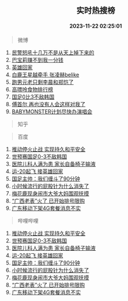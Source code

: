 <div align="center"><h2>实时热搜榜</h2><h4>2023-11-22 02:25:01</h4></div>

> 微博  

1. [民警怒吼十几万不是从天上掉下来的](https://s.weibo.com/weibo?q=%23%E6%B0%91%E8%AD%A6%E6%80%92%E5%90%BC%E5%8D%81%E5%87%A0%E4%B8%87%E4%B8%8D%E6%98%AF%E4%BB%8E%E5%A4%A9%E4%B8%8A%E6%8E%89%E4%B8%8B%E6%9D%A5%E7%9A%84%23&t=31&band_rank=1&Refer=top)<br />
2. [巴宝莉赚不到我一分钱](https://s.weibo.com/weibo?q=%E5%B7%B4%E5%AE%9D%E8%8E%89%E8%B5%9A%E4%B8%8D%E5%88%B0%E6%88%91%E4%B8%80%E5%88%86%E9%92%B1&t=31&band_rank=2&Refer=top)<br />
3. [英雄回家](https://s.weibo.com/weibo?q=%23%E8%8B%B1%E9%9B%84%E5%9B%9E%E5%AE%B6%23&t=31&band_rank=3&Refer=top)<br />
4. [白鹿王星越牵手 张凌赫belike](https://s.weibo.com/weibo?q=%E7%99%BD%E9%B9%BF%E7%8E%8B%E6%98%9F%E8%B6%8A%E7%89%B5%E6%89%8B%20%E5%BC%A0%E5%87%8C%E8%B5%ABbelike&t=31&band_rank=4&Refer=top)<br />
5. [跑男元老只剩李晨和郑恺了](https://s.weibo.com/weibo?q=%23%E8%B7%91%E7%94%B7%E5%85%83%E8%80%81%E5%8F%AA%E5%89%A9%E6%9D%8E%E6%99%A8%E5%92%8C%E9%83%91%E6%81%BA%E4%BA%86%23&t=31&band_rank=5&Refer=top)<br />
6. [高嘌呤食物排行榜](https://s.weibo.com/weibo?q=%E9%AB%98%E5%98%8C%E5%91%A4%E9%A3%9F%E7%89%A9%E6%8E%92%E8%A1%8C%E6%A6%9C&t=31&band_rank=6&Refer=top)<br />
7. [国足0比3不敌韩国](https://s.weibo.com/weibo?q=%E5%9B%BD%E8%B6%B30%E6%AF%943%E4%B8%8D%E6%95%8C%E9%9F%A9%E5%9B%BD&t=31&band_rank=7&Refer=top)<br />
8. [傅首尔 再也没有人会这样对我了](https://s.weibo.com/weibo?q=%E5%82%85%E9%A6%96%E5%B0%94%20%E5%86%8D%E4%B9%9F%E6%B2%A1%E6%9C%89%E4%BA%BA%E4%BC%9A%E8%BF%99%E6%A0%B7%E5%AF%B9%E6%88%91%E4%BA%86&t=31&band_rank=8&Refer=top)<br />
9. [BABYMONSTER计划尽快办演唱会](https://s.weibo.com/weibo?q=%23BABYMONSTER%E8%AE%A1%E5%88%92%E5%B0%BD%E5%BF%AB%E5%8A%9E%E6%BC%94%E5%94%B1%E4%BC%9A%23&t=31&band_rank=9&Refer=top)<br />

> 知乎  


> 百度  

1. [推动停火止战 实现持久和平安全](https://www.baidu.com/s?wd=%E6%8E%A8%E5%8A%A8%E5%81%9C%E7%81%AB%E6%AD%A2%E6%88%98+%E5%AE%9E%E7%8E%B0%E6%8C%81%E4%B9%85%E5%92%8C%E5%B9%B3%E5%AE%89%E5%85%A8&sa=fyb_news&rsv_dl=fyb_news)<br />
2. [世预赛国足0-3不敌韩国](https://www.baidu.com/s?wd=%E4%B8%96%E9%A2%84%E8%B5%9B%E5%9B%BD%E8%B6%B30-3%E4%B8%8D%E6%95%8C%E9%9F%A9%E5%9B%BD&sa=fyb_news&rsv_dl=fyb_news)<br />
3. [医院儿科人满为患 家长自备椅子输液](https://www.baidu.com/s?wd=%E5%8C%BB%E9%99%A2%E5%84%BF%E7%A7%91%E4%BA%BA%E6%BB%A1%E4%B8%BA%E6%82%A3+%E5%AE%B6%E9%95%BF%E8%87%AA%E5%A4%87%E6%A4%85%E5%AD%90%E8%BE%93%E6%B6%B2&sa=fyb_news&rsv_dl=fyb_news)<br />
4. [运-20起飞 接英雄回家](https://www.baidu.com/s?wd=%E8%BF%90-20%E8%B5%B7%E9%A3%9E+%E6%8E%A5%E8%8B%B1%E9%9B%84%E5%9B%9E%E5%AE%B6&sa=fyb_news&rsv_dl=fyb_news)<br />
5. [国足主帅：我们缠斗了90分钟](https://www.baidu.com/s?wd=%E5%9B%BD%E8%B6%B3%E4%B8%BB%E5%B8%85%EF%BC%9A%E6%88%91%E4%BB%AC%E7%BC%A0%E6%96%97%E4%BA%8690%E5%88%86%E9%92%9F&sa=fyb_news&rsv_dl=fyb_news)<br />
6. [小时候流行的屁股针为什么消失了](https://www.baidu.com/s?wd=%E5%B0%8F%E6%97%B6%E5%80%99%E6%B5%81%E8%A1%8C%E7%9A%84%E5%B1%81%E8%82%A1%E9%92%88%E4%B8%BA%E4%BB%80%E4%B9%88%E6%B6%88%E5%A4%B1%E4%BA%86&sa=fyb_news&rsv_dl=fyb_news)<br />
7. [梅花鹿现身闹市大爷大妈围观抚摸](https://www.baidu.com/s?wd=%E6%A2%85%E8%8A%B1%E9%B9%BF%E7%8E%B0%E8%BA%AB%E9%97%B9%E5%B8%82%E5%A4%A7%E7%88%B7%E5%A4%A7%E5%A6%88%E5%9B%B4%E8%A7%82%E6%8A%9A%E6%91%B8&sa=fyb_news&rsv_dl=fyb_news)<br />
8. [“广西老表”火了 已开始排号限购](https://www.baidu.com/s?wd=%E2%80%9C%E5%B9%BF%E8%A5%BF%E8%80%81%E8%A1%A8%E2%80%9D%E7%81%AB%E4%BA%86+%E5%B7%B2%E5%BC%80%E5%A7%8B%E6%8E%92%E5%8F%B7%E9%99%90%E8%B4%AD&sa=fyb_news&rsv_dl=fyb_news)<br />
9. [广东移动下架4G套餐消息不实](https://www.baidu.com/s?wd=%E5%B9%BF%E4%B8%9C%E7%A7%BB%E5%8A%A8%E4%B8%8B%E6%9E%B64G%E5%A5%97%E9%A4%90%E6%B6%88%E6%81%AF%E4%B8%8D%E5%AE%9E&sa=fyb_news&rsv_dl=fyb_news)<br />

> 哔哩哔哩  

1. [推动停火止战 实现持久和平安全](https://www.baidu.com/s?wd=%E6%8E%A8%E5%8A%A8%E5%81%9C%E7%81%AB%E6%AD%A2%E6%88%98+%E5%AE%9E%E7%8E%B0%E6%8C%81%E4%B9%85%E5%92%8C%E5%B9%B3%E5%AE%89%E5%85%A8&sa=fyb_news&rsv_dl=fyb_news)<br />
2. [世预赛国足0-3不敌韩国](https://www.baidu.com/s?wd=%E4%B8%96%E9%A2%84%E8%B5%9B%E5%9B%BD%E8%B6%B30-3%E4%B8%8D%E6%95%8C%E9%9F%A9%E5%9B%BD&sa=fyb_news&rsv_dl=fyb_news)<br />
3. [医院儿科人满为患 家长自备椅子输液](https://www.baidu.com/s?wd=%E5%8C%BB%E9%99%A2%E5%84%BF%E7%A7%91%E4%BA%BA%E6%BB%A1%E4%B8%BA%E6%82%A3+%E5%AE%B6%E9%95%BF%E8%87%AA%E5%A4%87%E6%A4%85%E5%AD%90%E8%BE%93%E6%B6%B2&sa=fyb_news&rsv_dl=fyb_news)<br />
4. [运-20起飞 接英雄回家](https://www.baidu.com/s?wd=%E8%BF%90-20%E8%B5%B7%E9%A3%9E+%E6%8E%A5%E8%8B%B1%E9%9B%84%E5%9B%9E%E5%AE%B6&sa=fyb_news&rsv_dl=fyb_news)<br />
5. [国足主帅：我们缠斗了90分钟](https://www.baidu.com/s?wd=%E5%9B%BD%E8%B6%B3%E4%B8%BB%E5%B8%85%EF%BC%9A%E6%88%91%E4%BB%AC%E7%BC%A0%E6%96%97%E4%BA%8690%E5%88%86%E9%92%9F&sa=fyb_news&rsv_dl=fyb_news)<br />
6. [小时候流行的屁股针为什么消失了](https://www.baidu.com/s?wd=%E5%B0%8F%E6%97%B6%E5%80%99%E6%B5%81%E8%A1%8C%E7%9A%84%E5%B1%81%E8%82%A1%E9%92%88%E4%B8%BA%E4%BB%80%E4%B9%88%E6%B6%88%E5%A4%B1%E4%BA%86&sa=fyb_news&rsv_dl=fyb_news)<br />
7. [梅花鹿现身闹市大爷大妈围观抚摸](https://www.baidu.com/s?wd=%E6%A2%85%E8%8A%B1%E9%B9%BF%E7%8E%B0%E8%BA%AB%E9%97%B9%E5%B8%82%E5%A4%A7%E7%88%B7%E5%A4%A7%E5%A6%88%E5%9B%B4%E8%A7%82%E6%8A%9A%E6%91%B8&sa=fyb_news&rsv_dl=fyb_news)<br />
8. [“广西老表”火了 已开始排号限购](https://www.baidu.com/s?wd=%E2%80%9C%E5%B9%BF%E8%A5%BF%E8%80%81%E8%A1%A8%E2%80%9D%E7%81%AB%E4%BA%86+%E5%B7%B2%E5%BC%80%E5%A7%8B%E6%8E%92%E5%8F%B7%E9%99%90%E8%B4%AD&sa=fyb_news&rsv_dl=fyb_news)<br />
9. [广东移动下架4G套餐消息不实](https://www.baidu.com/s?wd=%E5%B9%BF%E4%B8%9C%E7%A7%BB%E5%8A%A8%E4%B8%8B%E6%9E%B64G%E5%A5%97%E9%A4%90%E6%B6%88%E6%81%AF%E4%B8%8D%E5%AE%9E&sa=fyb_news&rsv_dl=fyb_news)<br />
